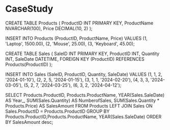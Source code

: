 # CaseStudy
CREATE TABLE Products (
ProductID INT PRIMARY KEY,
ProductName NVARCHAR(100),
Price DECIMAL(10, 2)
);

INSERT INTO Products (ProductID, ProductName, Price) VALUES
(1, 'Laptop', 1500.00),
(2, 'Mouse', 25.00),
(3, 'Keyboard', 45.00);

CREATE TABLE Sales (
SaleID INT PRIMARY KEY,
ProductID INT,
Quantity INT,
SaleDate DATETIME,
FOREIGN KEY (ProductID) REFERENCES Products(ProductID)
);

INSERT INTO Sales (SaleID, ProductID, Quantity, SaleDate) VALUES
(1, 1, 2, '2024-01-10'),
(2, 2, 5, '2024-01-15'),
(3, 1, 1, '2024-02-20'),
(4, 3, 3, '2024-03-05'),
(5, 2, 7, '2024-03-25'),
(6, 3, 2, '2024-04-12');

SELECT 
    Products.ProductID, 
	Products.ProductName,
	YEAR(Sales.SaleDate) AS Year_,
    SUM(Sales.Quantity) AS NumberofSales, 
    SUM(Sales.Quantity * Products.Price) AS SalesAmount
FROM 
    Products
LEFT JOIN 
    Sales ON Sales.ProductID = Products.ProductID
GROUP BY 
    Products.ProductID,Products.ProductName, YEAR(Sales.SaleDate)
ORDER BY SalesAmount desc;
